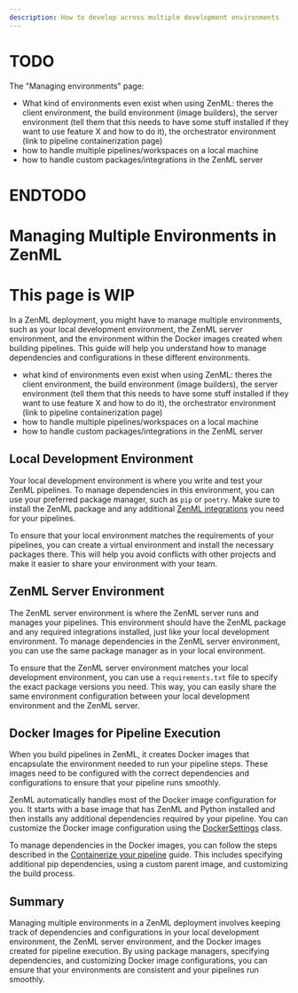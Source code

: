 ```yaml
---
description: How to develop across multiple development environments
---
```


# TODO

The "Managing environments" page:
- What kind of environments even exist when using ZenML: theres the client
  environment, the build environment (image builders), the server environment
  (tell them that this needs to have some stuff installed if they want to use
  feature X and how to do it), the orchestrator environment (link to pipeline
  containerization page)
- how to handle multiple pipelines/workspaces on a local machine
- how to handle custom packages/integrations in the ZenML server

# ENDTODO

# Managing Multiple Environments in ZenML

# This page is WIP

In a ZenML deployment, you might have to manage multiple environments, such as your local development environment, the ZenML server environment, and the environment within the Docker images created when building pipelines. This guide will help you understand how to manage dependencies and configurations in these different environments.

- what kind of environments even exist when using ZenML: theres the client environment, the build environment (image builders), the server environment (tell them that this needs to have some stuff installed if they want to use feature X and how to do it), the orchestrator environment (link to pipeline containerization page)
- how to handle multiple pipelines/workspaces on a local machine
- how to handle custom packages/integrations in the ZenML server

## Local Development Environment

Your local development environment is where you write and test your ZenML pipelines. To manage dependencies in this environment, you can use your preferred package manager, such as `pip` or `poetry`. Make sure to install the ZenML package and any additional [ZenML integrations](broken-reference) you need for your pipelines.

To ensure that your local environment matches the requirements of your pipelines, you can create a virtual environment and install the necessary packages there. This will help you avoid conflicts with other projects and make it easier to share your environment with your team.

## ZenML Server Environment

The ZenML server environment is where the ZenML server runs and manages your pipelines. This environment should have the ZenML package and any required integrations installed, just like your local development environment. To manage dependencies in the ZenML server environment, you can use the same package manager as in your local environment.

To ensure that the ZenML server environment matches your local development environment, you can use a `requirements.txt` file to specify the exact package versions you need. This way, you can easily share the same environment configuration between your local development environment and the ZenML server.

## Docker Images for Pipeline Execution

When you build pipelines in ZenML, it creates Docker images that encapsulate the environment needed to run your pipeline steps. These images need to be configured with the correct dependencies and configurations to ensure that your pipeline runs smoothly.

ZenML automatically handles most of the Docker image configuration for you. It starts with a base image that has ZenML and Python installed and then installs any additional dependencies required by your pipeline. You can customize the Docker image configuration using the [DockerSettings](containerize-your-pipeline.md) class.

To manage dependencies in the Docker images, you can follow the steps described in the [Containerize your pipeline](containerize-your-pipeline.md) guide. This includes specifying additional pip dependencies, using a custom parent image, and customizing the build process.

## Summary

Managing multiple environments in a ZenML deployment involves keeping track of dependencies and configurations in your local development environment, the ZenML server environment, and the Docker images created for pipeline execution. By using package managers, specifying dependencies, and customizing Docker image configurations, you can ensure that your environments are consistent and your pipelines run smoothly.
